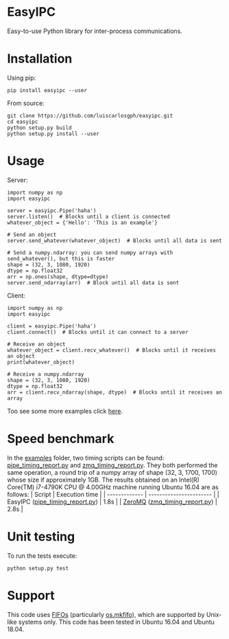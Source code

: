 # EasyIPC
Easy-to-use Python library for inter-process communications.

# Installation
Using pip:
```
pip install easyipc --user
```
From source:
```
git clone https://github.com/luiscarlosgph/easyipc.git
cd easyipc
python setup.py build
python setup.py install --user
```

# Usage
Server:
```
import numpy as np
import easyipc

server = easyipc.Pipe('haha')
server.listen()  # Blocks until a client is connected
whatever_object = {'Hello': 'This is an example'}

# Send an object 
server.send_whatever(whatever_object)  # Blocks until all data is sent

# Send a numpy.ndarray: you can send numpy arrays with send_whatever(), but this is faster
shape = (32, 3, 1080, 1920)
dtype = np.float32
arr = np.ones(shape, dtype=dtype)
server.send_ndarray(arr)  # Block until all data is sent
```
Client:
```
import numpy as np
import easyipc

client = easyipc.Pipe('haha')
client.connect()  # Blocks until it can connect to a server

# Receive an object
whatever_object = client.recv_whatever()  # Blocks until it receives an object
print(whatever_object)

# Receive a numpy.ndarray
shape = (32, 3, 1080, 1920)
dtype = np.float32
arr = client.recv_ndarray(shape, dtype)  # Blocks until it receives an array
```
Too see some more examples click [here](https://github.com/luiscarlosgph/easyipc/tree/master/examples).

# Speed benchmark
In the [examples](https://github.com/luiscarlosgph/easyipc/tree/master/examples) folder, two timing scripts can be found: [pipe_timing_report.py](https://github.com/luiscarlosgph/easyipc/tree/master/examples/pipe_timing_report.py) and [zmq_timing_report.py](https://github.com/luiscarlosgph/easyipc/tree/master/examples/zmq_timing_report.py). They both performed the same operation, a round trip of a numpy array of shape (32, 3, 1700, 1700) whose size if approximately 1GB. The results obtained on an Intel(R) Core(TM) i7-4790K CPU @ 4.00GHz machine running Ubuntu 16.04 are as follows:
| Script                      | Execution time          |
| -------------               | ----------------------- |
| EasyIPC ([pipe_timing_report.py](https://github.com/luiscarlosgph/easyipc/tree/master/examples/pipe_timing_report.py))                     | 1.8s          |
| [ZeroMQ](https://zeromq.org) ([zmq_timing_report.py](https://github.com/luiscarlosgph/easyipc/tree/master/examples/zmq_timing_report.py))  | 2.8s          |

# Unit testing
To run the tests execute:
```
python setup.py test
```

# Support
This code uses [FIFOs](https://man7.org/linux/man-pages/man7/pipe.7.html) (particularly [os.mkfifo](https://docs.python.org/3/library/os.html#os.mkfifo)), which are supported by Unix-like systems only. This code has been tested in Ubuntu 16.04 and Ubuntu 18.04.
